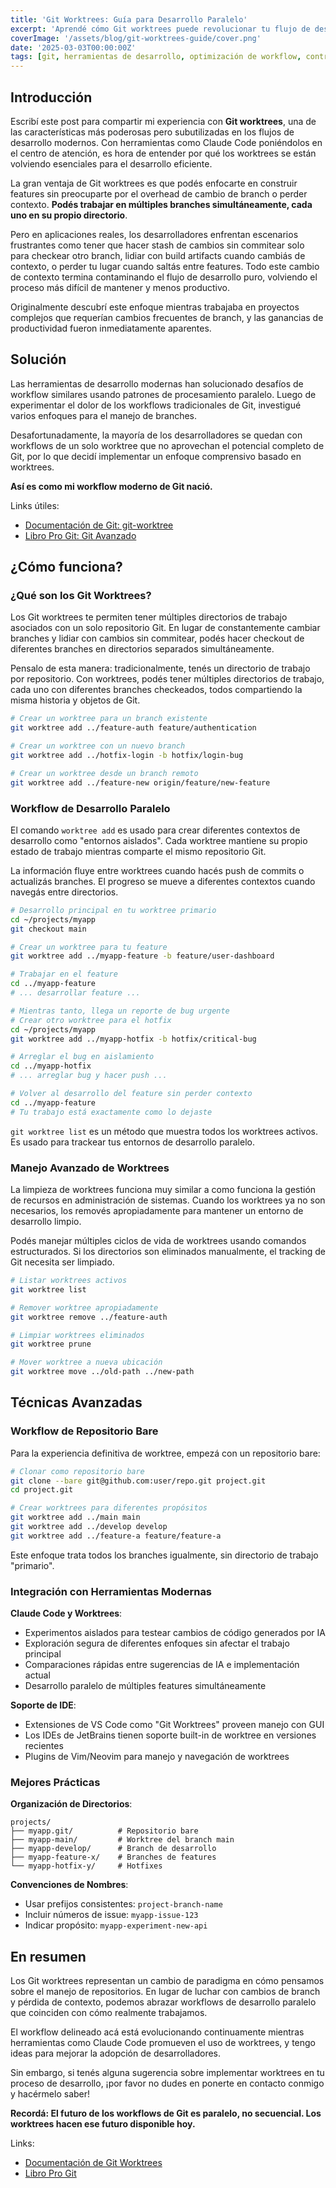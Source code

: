 ```yaml
---
title: 'Git Worktrees: Guía para Desarrollo Paralelo'
excerpt: 'Aprendé cómo Git worktrees puede revolucionar tu flujo de desarrollo habilitando desarrollo paralelo de branches, eliminando el overhead de cambio de contexto, y haciendo tu experiencia con Git más eficiente.'
coverImage: '/assets/blog/git-worktrees-guide/cover.png'
date: '2025-03-03T00:00:00Z'
tags: [git, herramientas de desarrollo, optimización de workflow, control de versiones, productividad]
---
```


## Introducción

Escribí este post para compartir mi experiencia con **Git worktrees**, una de las características más poderosas pero subutilizadas en los flujos de desarrollo modernos. Con herramientas como Claude Code poniéndolos en el centro de atención, es hora de entender por qué los worktrees se están volviendo esenciales para el desarrollo eficiente.

La gran ventaja de Git worktrees es que podés enfocarte en construir features sin preocuparte por el overhead de cambio de branch o perder contexto. **Podés trabajar en múltiples branches simultáneamente, cada uno en su propio directorio**.

Pero en aplicaciones reales, los desarrolladores enfrentan escenarios frustrantes como tener que hacer stash de cambios sin commitear solo para checkear otro branch, lidiar con build artifacts cuando cambiás de contexto, o perder tu lugar cuando saltás entre features. Todo este cambio de contexto termina contaminando el flujo de desarrollo puro, volviendo el proceso más difícil de mantener y menos productivo.

Originalmente descubrí este enfoque mientras trabajaba en proyectos complejos que requerían cambios frecuentes de branch, y las ganancias de productividad fueron inmediatamente aparentes.

## Solución

Las herramientas de desarrollo modernas han solucionado desafíos de workflow similares usando patrones de procesamiento paralelo. Luego de experimentar el dolor de los workflows tradicionales de Git, investigué varios enfoques para el manejo de branches.

Desafortunadamente, la mayoría de los desarrolladores se quedan con workflows de un solo worktree que no aprovechan el potencial completo de Git, por lo que decidí implementar un enfoque comprensivo basado en worktrees.

**Así es como mi workflow moderno de Git nació.**

Links útiles:
- [Documentación de Git: git-worktree](https://git-scm.com/docs/git-worktree)
- [Libro Pro Git: Git Avanzado](https://git-scm.com/book/en/v2)

## ¿Cómo funciona?

### ¿Qué son los Git Worktrees?

Los Git worktrees te permiten tener múltiples directorios de trabajo asociados con un solo repositorio Git. En lugar de constantemente cambiar branches y lidiar con cambios sin commitear, podés hacer checkout de diferentes branches en directorios separados simultáneamente.

Pensalo de esta manera: tradicionalmente, tenés un directorio de trabajo por repositorio. Con worktrees, podés tener múltiples directorios de trabajo, cada uno con diferentes branches checkeados, todos compartiendo la misma historia y objetos de Git.

```bash
# Crear un worktree para un branch existente
git worktree add ../feature-auth feature/authentication

# Crear un worktree con un nuevo branch
git worktree add ../hotfix-login -b hotfix/login-bug

# Crear un worktree desde un branch remoto
git worktree add ../feature-new origin/feature/new-feature
```

### Workflow de Desarrollo Paralelo

El comando `worktree add` es usado para crear diferentes contextos de desarrollo como "entornos aislados". Cada worktree mantiene su propio estado de trabajo mientras comparte el mismo repositorio Git.

La información fluye entre worktrees cuando hacés push de commits o actualizás branches. El progreso se mueve a diferentes contextos cuando navegás entre directorios.

```bash
# Desarrollo principal en tu worktree primario
cd ~/projects/myapp
git checkout main

# Crear un worktree para tu feature
git worktree add ../myapp-feature -b feature/user-dashboard

# Trabajar en el feature
cd ../myapp-feature
# ... desarrollar feature ...

# Mientras tanto, llega un reporte de bug urgente
# Crear otro worktree para el hotfix
cd ~/projects/myapp
git worktree add ../myapp-hotfix -b hotfix/critical-bug

# Arreglar el bug en aislamiento
cd ../myapp-hotfix
# ... arreglar bug y hacer push ...

# Volver al desarrollo del feature sin perder contexto
cd ../myapp-feature
# Tu trabajo está exactamente como lo dejaste
```

`git worktree list` es un método que muestra todos los worktrees activos. Es usado para trackear tus entornos de desarrollo paralelo.

### Manejo Avanzado de Worktrees

La limpieza de worktrees funciona muy similar a como funciona la gestión de recursos en administración de sistemas. Cuando los worktrees ya no son necesarios, los removés apropiadamente para mantener un entorno de desarrollo limpio.

Podés manejar múltiples ciclos de vida de worktrees usando comandos estructurados. Si los directorios son eliminados manualmente, el tracking de Git necesita ser limpiado.

```bash
# Listar worktrees activos
git worktree list

# Remover worktree apropiadamente
git worktree remove ../feature-auth

# Limpiar worktrees eliminados
git worktree prune

# Mover worktree a nueva ubicación
git worktree move ../old-path ../new-path
```

## Técnicas Avanzadas

### Workflow de Repositorio Bare

Para la experiencia definitiva de worktree, empezá con un repositorio bare:

```bash
# Clonar como repositorio bare
git clone --bare git@github.com:user/repo.git project.git
cd project.git

# Crear worktrees para diferentes propósitos
git worktree add ../main main
git worktree add ../develop develop
git worktree add ../feature-a feature/feature-a
```

Este enfoque trata todos los branches igualmente, sin directorio de trabajo "primario".

### Integración con Herramientas Modernas

**Claude Code y Worktrees**:
- Experimentos aislados para testear cambios de código generados por IA
- Exploración segura de diferentes enfoques sin afectar el trabajo principal
- Comparaciones rápidas entre sugerencias de IA e implementación actual
- Desarrollo paralelo de múltiples features simultáneamente

**Soporte de IDE**:
- Extensiones de VS Code como "Git Worktrees" proveen manejo con GUI
- Los IDEs de JetBrains tienen soporte built-in de worktree en versiones recientes
- Plugins de Vim/Neovim para manejo y navegación de worktrees

### Mejores Prácticas

**Organización de Directorios**:
```
projects/
├── myapp.git/          # Repositorio bare
├── myapp-main/         # Worktree del branch main
├── myapp-develop/      # Branch de desarrollo
├── myapp-feature-x/    # Branches de features
└── myapp-hotfix-y/     # Hotfixes
```

**Convenciones de Nombres**:
- Usar prefijos consistentes: `project-branch-name`
- Incluir números de issue: `myapp-issue-123`
- Indicar propósito: `myapp-experiment-new-api`

## En resumen

Los Git worktrees representan un cambio de paradigma en cómo pensamos sobre el manejo de repositorios. En lugar de luchar con cambios de branch y pérdida de contexto, podemos abrazar workflows de desarrollo paralelo que coinciden con cómo realmente trabajamos.

El workflow delineado acá está evolucionando continuamente mientras herramientas como Claude Code promueven el uso de worktrees, y tengo ideas para mejorar la adopción de desarrolladores.

Sin embargo, si tenés alguna sugerencia sobre implementar worktrees en tu proceso de desarrollo, ¡por favor no dudes en ponerte en contacto conmigo y hacérmelo saber!

**Recordá: El futuro de los workflows de Git es paralelo, no secuencial. Los worktrees hacen ese futuro disponible hoy.**

Links:
- [Documentación de Git Worktrees](https://git-scm.com/docs/git-worktree)
- [Libro Pro Git](https://git-scm.com/book)